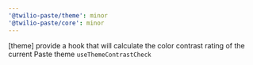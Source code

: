 ```yaml
---
'@twilio-paste/theme': minor
'@twilio-paste/core': minor
---
```


[theme] provide a hook that will calculate the color contrast rating of the current Paste theme `useThemeContrastCheck`
